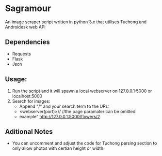 # Sagramour

An image scraper script written in python 3.x that utilises Tuchong and Androidesk web API


## Dependencies
- Requests
- Flask
- Json

## Usage:
 1. Run the script and it will spawn a local webserver on 127.0.0.1:5000 or localhost:5000
 2. Search for images:
      - Append "/" and your search term to the URL:
      - <Protocol><webserver(port)>/<searchTerm>/<page>   //the page paramater can be omitted
      - example" http://127.0.0.1:5000/flowers/2

## Aditional Notes
   - You can uncomment and adjust the code for Tuchong parsing section to only allow photos with certian height or width.
